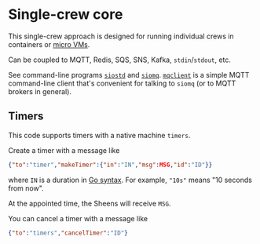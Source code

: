 # Single-crew core

This single-crew approach is designed for running individual crews in
containers or [micro
VMs](https://github.com/firecracker-microvm/firecracker).

Can be coupled to MQTT, Redis, SQS, SNS, Kafka, `stdin`/`stdout`, etc.

See command-line programs [`siostd`](siostd) and [`siomq`](siomq).
[`mqclient`](mqclient) is a simple MQTT command-line client that's
convenient for talking to `siomq` (or to MQTT brokers in general).

## Timers

This code supports timers with a native machine `timers`.

Create a timer with a message like

```JSON
{"to":"timer","makeTimer":{"in":"IN","msg":MSG,"id":"ID"}}
```

where `IN` is a duration in [Go
syntax](https://golang.org/pkg/time/#ParseDuration).  For example,
`"10s"` means "10 seconds from now".

At the appointed time, the Sheens will receive `MSG`.

You can cancel a timer with a message like

```JSON
{"to":"timers","cancelTimer":"ID"}
```
